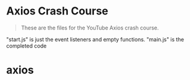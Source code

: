 # Axios Crash Course

> These are the files for the YouTube Axios crash course.

"start.js" is just the event listeners and empty functions. "main.js" is the completed code
# axios
